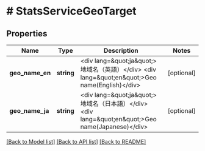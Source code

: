 # # StatsServiceGeoTarget

## Properties

Name | Type | Description | Notes
------------ | ------------- | ------------- | -------------
**geo_name_en** | **string** | &lt;div lang&#x3D;\&quot;ja\&quot;&gt;地域名（英語）&lt;/div&gt; &lt;div lang&#x3D;\&quot;en\&quot;&gt;Geo name(English)&lt;/div&gt; | [optional]
**geo_name_ja** | **string** | &lt;div lang&#x3D;\&quot;ja\&quot;&gt;地域名（日本語）&lt;/div&gt; &lt;div lang&#x3D;\&quot;en\&quot;&gt;Geo name(Japanese)&lt;/div&gt; | [optional]

[[Back to Model list]](../../README.md#models) [[Back to API list]](../../README.md#endpoints) [[Back to README]](../../README.md)
